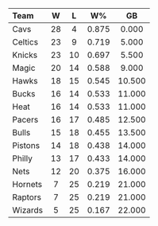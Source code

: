 | Team                             |  W  |  L  |  W%   |   GB   |
|:---------------------------------|:---:|:---:|:-----:|:------:|
| [](/r/clevelandcavs) Cavs        | 28  |  4  | 0.875 | 0.000  |
| [](/r/bostonceltics) Celtics     | 23  |  9  | 0.719 | 5.000  |
| [](/r/nyknicks) Knicks           | 23  | 10  | 0.697 | 5.500  |
| [](/r/orlandomagic) Magic        | 20  | 14  | 0.588 | 9.000  |
| [](/r/atlantahawks) Hawks        | 18  | 15  | 0.545 | 10.500 |
| [](/r/mkebucks) Bucks            | 16  | 14  | 0.533 | 11.000 |
| [](/r/heat) Heat                 | 16  | 14  | 0.533 | 11.000 |
| [](/r/pacers) Pacers             | 16  | 17  | 0.485 | 12.500 |
| [](/r/chicagobulls) Bulls        | 15  | 18  | 0.455 | 13.500 |
| [](/r/detroitpistons) Pistons    | 14  | 18  | 0.438 | 14.000 |
| [](/r/sixers) Philly             | 13  | 17  | 0.433 | 14.000 |
| [](/r/gonets) Nets               | 12  | 20  | 0.375 | 16.000 |
| [](/r/charlottehornets) Hornets  |  7  | 25  | 0.219 | 21.000 |
| [](/r/torontoraptors) Raptors    |  7  | 25  | 0.219 | 21.000 |
| [](/r/washingtonwizards) Wizards |  5  | 25  | 0.167 | 22.000 |